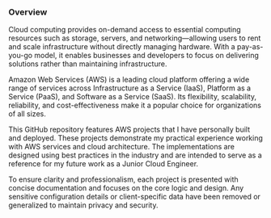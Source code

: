
### Overview
      
Cloud computing provides on-demand access to essential computing resources such as storage, servers, and networking—allowing users to rent and scale infrastructure without directly managing hardware. With a pay-as-you-go model, it enables businesses and developers to focus on delivering solutions rather than maintaining infrastructure.

Amazon Web Services (AWS) is a leading cloud platform offering a wide range of services across Infrastructure as a Service (IaaS), Platform as a Service (PaaS), and Software as a Service (SaaS). Its flexibility, scalability, reliability, and cost-effectiveness make it a popular choice for organizations of all sizes.

This GitHub repository features AWS projects that I have personally built and deployed. These projects demonstrate my practical experience working with AWS services and cloud architecture. The implementations are designed using best practices in the industry and are intended to serve as a reference for my future work as a Junior Cloud Engineer.

To ensure clarity and professionalism, each project is presented with concise documentation and focuses on the core logic and design. Any sensitive configuration details or client-specific data have been removed or generalized to maintain privacy and security.
